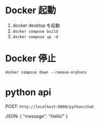 # Docker 起動

1. docker desktop を起動
2. `docker compose build`
3. `docker compose up -d`

# Docker 停止

`docker compose down --remove-orphans`

# python api

POST: `http://localhost:8000/python/chat`

JSON: {
"message": "Hello!"
}
